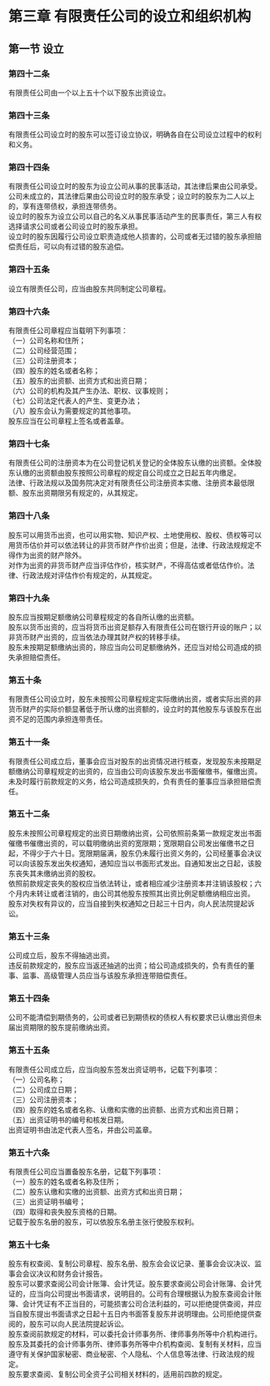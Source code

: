 # 第三章 有限责任公司的设立和组织机构

## 第一节 设立

### 第四十二条
有限责任公司由一个以上五十个以下股东出资设立。

### 第四十三条
有限责任公司设立时的股东可以签订设立协议，明确各自在公司设立过程中的权利和义务。

### 第四十四条
有限责任公司设立时的股东为设立公司从事的民事活动，其法律后果由公司承受。            
公司未成立的，其法律后果由公司设立时的股东承受；设立时的股东为二人以上的，享有连带债权，承担连带债务。            
设立时的股东为设立公司以自己的名义从事民事活动产生的民事责任，第三人有权选择请求公司或者公司设立时的股东承担。            
设立时的股东因履行公司设立职责造成他人损害的，公司或者无过错的股东承担赔偿责任后，可以向有过错的股东追偿。            

### 第四十五条
设立有限责任公司，应当由股东共同制定公司章程。

### 第四十六条
有限责任公司章程应当载明下列事项：            
（一）公司名称和住所；            
（二）公司经营范围；            
（三）公司注册资本；            
（四）股东的姓名或者名称；            
（五）股东的出资额、出资方式和出资日期；            
（六）公司的机构及其产生办法、职权、议事规则；            
（七）公司法定代表人的产生、变更办法；            
（八）股东会认为需要规定的其他事项。            
股东应当在公司章程上签名或者盖章。            

### 第四十七条
有限责任公司的注册资本为在公司登记机关登记的全体股东认缴的出资额。全体股东认缴的出资额由股东按照公司章程的规定自公司成立之日起五年内缴足。            
法律、行政法规以及国务院决定对有限责任公司注册资本实缴、注册资本最低限额、股东出资期限另有规定的，从其规定。            

### 第四十八条
股东可以用货币出资，也可以用实物、知识产权、土地使用权、股权、债权等可以用货币估价并可以依法转让的非货币财产作价出资；但是，法律、行政法规规定不得作为出资的财产除外。            
对作为出资的非货币财产应当评估作价，核实财产，不得高估或者低估作价。法律、行政法规对评估作价有规定的，从其规定。            

### 第四十九条
股东应当按期足额缴纳公司章程规定的各自所认缴的出资额。            
股东以货币出资的，应当将货币出资足额存入有限责任公司在银行开设的账户；以非货币财产出资的，应当依法办理其财产权的转移手续。            
股东未按期足额缴纳出资的，除应当向公司足额缴纳外，还应当对给公司造成的损失承担赔偿责任。            

### 第五十条
有限责任公司设立时，股东未按照公司章程规定实际缴纳出资，或者实际出资的非货币财产的实际价额显著低于所认缴的出资额的，设立时的其他股东与该股东在出资不足的范围内承担连带责任。            

### 第五十一条
有限责任公司成立后，董事会应当对股东的出资情况进行核查，发现股东未按期足额缴纳公司章程规定的出资的，应当由公司向该股东发出书面催缴书，催缴出资。            
未及时履行前款规定的义务，给公司造成损失的，负有责任的董事应当承担赔偿责任。            

### 第五十二条
股东未按照公司章程规定的出资日期缴纳出资，公司依照前条第一款规定发出书面催缴书催缴出资的，可以载明缴纳出资的宽限期；宽限期自公司发出催缴书之日起，不得少于六十日。宽限期届满，股东仍未履行出资义务的，公司经董事会决议可以向该股东发出失权通知，通知应当以书面形式发出。自通知发出之日起，该股东丧失其未缴纳出资的股权。            
依照前款规定丧失的股权应当依法转让，或者相应减少注册资本并注销该股权；六个月内未转让或者注销的，由公司其他股东按照其出资比例足额缴纳相应出资。            
股东对失权有异议的，应当自接到失权通知之日起三十日内，向人民法院提起诉讼。            

### 第五十三条
公司成立后，股东不得抽逃出资。            
违反前款规定的，股东应当返还抽逃的出资；给公司造成损失的，负有责任的董事、监事、高级管理人员应当与该股东承担连带赔偿责任。            

### 第五十四条
公司不能清偿到期债务的，公司或者已到期债权的债权人有权要求已认缴出资但未届出资期限的股东提前缴纳出资。            

### 第五十五条
有限责任公司成立后，应当向股东签发出资证明书，记载下列事项：            
（一）公司名称；            
（二）公司成立日期；            
（三）公司注册资本；            
（四）股东的姓名或者名称、认缴和实缴的出资额、出资方式和出资日期；            
（五）出资证明书的编号和核发日期。            
出资证明书由法定代表人签名，并由公司盖章。            

### 第五十六条
有限责任公司应当置备股东名册，记载下列事项：            
（一）股东的姓名或者名称及住所；            
（二）股东认缴和实缴的出资额、出资方式和出资日期；            
（三）出资证明书编号；            
（四）取得和丧失股东资格的日期。            
记载于股东名册的股东，可以依股东名册主张行使股东权利。            

### 第五十七条
股东有权查阅、复制公司章程、股东名册、股东会会议记录、董事会会议决议、监事会会议决议和财务会计报告。            
股东可以要求查阅公司会计账簿、会计凭证。股东要求查阅公司会计账簿、会计凭证的，应当向公司提出书面请求，说明目的。公司有合理根据认为股东查阅会计账簿、会计凭证有不正当目的，可能损害公司合法利益的，可以拒绝提供查阅，并应当自股东提出书面请求之日起十五日内书面答复股东并说明理由。公司拒绝提供查阅的，股东可以向人民法院提起诉讼。            
股东查阅前款规定的材料，可以委托会计师事务所、律师事务所等中介机构进行。            
股东及其委托的会计师事务所、律师事务所等中介机构查阅、复制有关材料，应当遵守有关保护国家秘密、商业秘密、个人隐私、个人信息等法律、行政法规的规定。            
股东要求查阅、复制公司全资子公司相关材料的，适用前四款的规定。            
